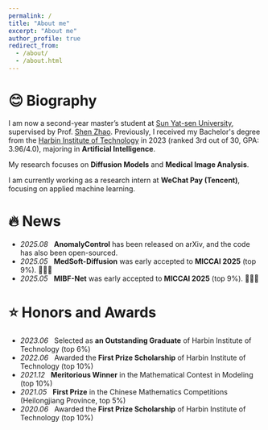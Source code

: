 ```yaml
---
permalink: /
title: "About me"
excerpt: "About me"
author_profile: true
redirect_from: 
  - /about/
  - /about.html
---
```

# 😊 Biography

I am now a second-year master’s student at [Sun Yat-sen University](https://www.sysu.edu.cn/sysuen/), supervised by Prof. [Shen Zhao](https://ise.sysu.edu.cn/teacher/ZhaoShen). 
Previously, I received my Bachelor's degree from the [Harbin Institute of Technology](http://en.hit.edu.cn/) in 2023 (ranked 3rd out of 30, GPA: 3.96/4.0), majoring in **Artificial Intelligence**.

My research focuses on **Diffusion Models** and **Medical Image Analysis**. 

I am currently working as a research intern at **WeChat Pay (Tencent)**, focusing on applied machine learning.

# 🔥 News

- *2025.08* &nbsp; **AnomalyControl** has been released on arXiv, and the code has also been open-sourced.
- *2025.05* &nbsp; **MedSoft-Diffusion** was early accepted to **MICCAI 2025** (top 9%). 🎉🎉🎉
- *2025.05* &nbsp; **MIBF-Net** was early accepted to **MICCAI 2025** (top 9%). 🎉🎉🎉

<!-- # 📖 Publications -->


# ⭐ Honors and Awards

- *2023.06* &nbsp; Selected as **an Outstanding Graduate** of Harbin Institute of Technology (top 6%)
- *2022.06* &nbsp; Awarded the **First Prize Scholarship** of Harbin Institute of Technology (top 10%)
- *2021.12* &nbsp; **Meritorious Winner** in the Mathematical Contest in Modeling (top 10%)
- *2021.05* &nbsp; **First Prize** in the Chinese Mathematics Competitions (Heilongjiang Province, top 5%)
- *2020.06* &nbsp; Awarded the **First Prize Scholarship** of Harbin Institute of Technology (top 10%)

